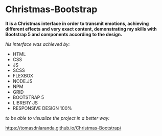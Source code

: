 # Christmas-Bootstrap

**It is a Christmas interface in order to transmit emotions, achieving different effects and very exact content, demonstrating my skills with Bootstrap 5 and components according to the design.**

_his interface was achieved by:_

- HTML
- CSS
- JS
- SCSS
- FLEXBOX
- NODE.JS
- NPM
- GRID
- BOOTSTRAP 5
- LIBRERY JS
- RESPONSIVE DESIGN 100%

_to be able to visualize the project in a better way:_

https://tomasdnlaranda.github.io/Christmas-Bootstrap/
